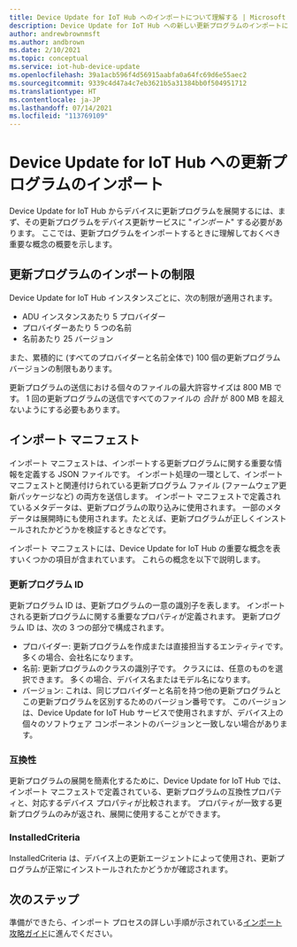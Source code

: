 ```yaml
---
title: Device Update for IoT Hub へのインポートについて理解する | Microsoft Docs
description: Device Update for IoT Hub への新しい更新プログラムのインポートに関する主な概念。
author: andrewbrownmsft
ms.author: andbrown
ms.date: 2/10/2021
ms.topic: conceptual
ms.service: iot-hub-device-update
ms.openlocfilehash: 39a1acb596f4d56915aabfa0a64fc69d6e55aec2
ms.sourcegitcommit: 9339c4d47a4c7eb3621b5a31384bb0f504951712
ms.translationtype: HT
ms.contentlocale: ja-JP
ms.lasthandoff: 07/14/2021
ms.locfileid: "113769109"
---
```

# <a name="importing-updates-into-device-update-for-iot-hub"></a>Device Update for IoT Hub への更新プログラムのインポート
Device Update for IoT Hub からデバイスに更新プログラムを展開するには、まず、その更新プログラムをデバイス更新サービスに "_インポート_" する必要があります。 ここでは、更新プログラムをインポートするときに理解しておくべき重要な概念の概要を示します。

## <a name="limits-on-importing-updates"></a>更新プログラムのインポートの制限
Device Update for IoT Hub インスタンスごとに、次の制限が適用されます。

* ADU インスタンスあたり 5 プロバイダー
* プロバイダーあたり 5 つの名前
* 名前あたり 25 バージョン

また、累積的に (すべてのプロバイダーと名前全体で) 100 個の更新プログラム バージョンの制限もあります。

更新プログラムの送信における個々のファイルの最大許容サイズは 800 MB です。 1 回の更新プログラムの送信ですべてのファイルの _合計_ が 800 MB を超えないようにする必要もあります。

## <a name="import-manifest"></a>インポート マニフェスト

インポート マニフェストは、インポートする更新プログラムに関する重要な情報を定義する JSON ファイルです。 インポート処理の一環として、インポート マニフェストと関連付けられている更新プログラム ファイル (ファームウェア更新パッケージなど) の両方を送信します。 インポート マニフェストで定義されているメタデータは、更新プログラムの取り込みに使用されます。 一部のメタデータは展開時にも使用されます。たとえば、更新プログラムが正しくインストールされたかどうかを検証するときなどです。

インポート マニフェストには、Device Update for IoT Hub の重要な概念を表すいくつかの項目が含まれています。 これらの概念を以下で説明します。

### <a name="update-identity-update-id"></a>更新プログラム ID

更新プログラム ID は、更新プログラムの一意の識別子を表します。 インポートされる更新プログラムに関する重要なプロパティが定義されます。 更新プログラム ID は、次の 3 つの部分で構成されます。
* プロバイダー: 更新プログラムを作成または直接担当するエンティティです。 多くの場合、会社名になります。
* 名前: 更新プログラムのクラスの識別子です。 クラスには、任意のものを選択できます。 多くの場合、デバイス名またはモデル名になります。
* バージョン: これは、同じプロバイダーと名前を持つ他の更新プログラムとこの更新プログラムを区別するためのバージョン番号です。 このバージョンは、Device Update for IoT Hub サービスで使用されますが、デバイス上の個々のソフトウェア コンポーネントのバージョンと一致しない場合があります。 

### <a name="compatibility"></a>互換性

更新プログラムの展開を簡素化するために、Device Update for IoT Hub では、インポート マニフェストで定義されている、更新プログラムの互換性プロパティと、対応するデバイス プロパティが比較されます。 プロパティが一致する更新プログラムのみが返され、展開に使用することができます。

### <a name="installedcriteria"></a>InstalledCriteria

InstalledCriteria は、デバイス上の更新エージェントによって使用され、更新プログラムが正常にインストールされたかどうかが確認されます。


## <a name="next-steps"></a>次のステップ

準備ができたら、インポート プロセスの詳しい手順が示されている[インポート攻略ガイド](./import-update.md)に進んでください。


